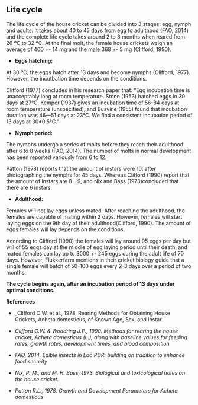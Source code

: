 ## **Life cycle**

The life cycle of the house cricket can be divided into 3 stages: egg, nymph and adults. It takes about 40 to 45 days from egg to adulthood (FAO, 2014) and the complete life cycle takes around 2 to 3 months when reared from 26 ºC to 32 ºC. At the final molt, the female house crickets weigh an average of 400 +- 14 mg and the male 368 +- 5 mg (Clifford, 1990).

* **Eggs hatching:**

At 30 ºC, the eggs hatch after 13 days and become nymphs (Clifford, 1977). However, the incutbation time depends on the conditions. 

Clifford (1977) concludes in his research paper that: “Egg incubation time is unacceptably long at room temperature. Stone (1953) hatched eggs in 30 days at 27°C, Kemper (1937) gives an incubation time of 56-84 days at room temperature (unspecified), and  Busvine (1955) found that incubation duration was 46—51 days at 23°C. We find a consistent incubation period of 13 days at 30±0.5°C.”

* **Nymph period:**

The nymphs undergo a series of molts before they  reach their adulthood after 6 to 8 weeks (FAO, 2014). The number of molts in normal development has been reported variously from 6 to 12.

 Patton (1978) reports that the amount of instars were 10, after photographing the nymphs for 45 days. Whereas Clifford (1990)  report that the amount of instars are 8 – 9, and Nix and Bass (1973)concluded that there are 6 instars.

* **Adulthood:**

Females will not lay eggs unless mated. After reaching the adulthood, the females are capable of mating within 2 days. However, females will start laying eggs on the 9th day of their adulthood(Clifford, 1990). The amount of eggs females will lay depends on the conditions.

According to Clifford (1990) the females will lay around 95 eggs per day but will of 55 eggs day at the middle of egg laying period until their death, and mated females can lay up to 3000 +- 245 eggs during the adult life of 70 days. However, Flukkerfarm mentions in their cricket biology guide that a single female will batch of 50-100 eggs every 2-3 days over a period of two months. 

**The cycle begins again, after an incubation period of 13 days under optimal conditions.**

**References**

* _Clifford C.W. et al., 1978. Rearing Methods for Obtaining House Crickets, Acheta domesticus,
of Known Age, Sex, and Instar

* _Clifford C.W. & Woodring J.P., 1990. Methods for rearing the house cricket, Acheta domesticus (L.),_
_along with baseline values for feeding rates, growth rates, development times, and blood composition_

* _FAO, 2014. Edible insects in Lao PDR: building on tradition to enhance food security_

* _Nix, P. M., and M. H. Bass, 1973. Biological and toxicological notes on the house cricket._

* _Patton R.L., 1978. Growth and Development Parameters for Acheta domesticus_

